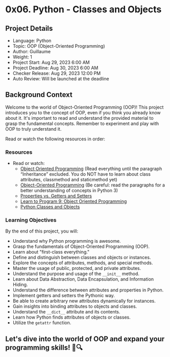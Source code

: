 # 0x06. Python - Classes and Objects

## Project Details
- Language: Python
- Topic: OOP (Object-Oriented Programming)
- Author: Guillaume
- Weight: 1
- Project Start: Aug 29, 2023 6:00 AM
- Project Deadline: Aug 30, 2023 6:00 AM
- Checker Release: Aug 29, 2023 12:00 PM
- Auto Review: Will be launched at the deadline

## Background Context
Welcome to the world of Object-Oriented Programming (OOP)! This project introduces you to the concept of OOP, even if you think you already know about it. It's important to read and understand the provided material to grasp the fundamental concepts. Remember to experiment and play with OOP to truly understand it.

Read or watch the following resources in order:

### Resources
- Read or watch:
    - [Object Oriented Programming](https://python.swaroopch.com/oop.html) (Read everything until the paragraph “Inheritance” excluded. You do NOT have to learn about class attributes, classmethod and staticmethod yet)
    - [Object-Oriented Programming](https://python-textbok.readthedocs.io/en/1.0/Classes.html) (Be careful: read the paragraphs for a better understanding of concepts in Python 3)
    - [Properties vs. Getters and Setters](https://www.python-course.eu/python3_properties.php)
    - [Learn to Program 9: Object Oriented Programming](https://www.youtube.com/watch?v=sfzJzE1DDxA)
    - [Python Classes and Objects](https://www.programiz.com/python-programming/class)

### Learning Objectives
By the end of this project, you will:

- Understand why Python programming is awesome.
- Grasp the fundamentals of Object-Oriented Programming (OOP).
- Learn about "first-class everything."
- Define and distinguish between classes and objects or instances.
- Explore the concepts of attributes, methods, and special methods.
- Master the usage of public, protected, and private attributes.
- Understand the purpose and usage of the `__init__` method.
- Learn about Data Abstraction, Data Encapsulation, and Information Hiding.
- Understand the difference between attributes and properties in Python.
- Implement getters and setters the Pythonic way.
- Be able to create arbitrary new attributes dynamically for instances.
- Gain insights into binding attributes to objects and classes.
- Understand the `__dict__` attribute and its contents.
- Learn how Python finds attributes of objects or classes.
- Utilize the `getattr` function.

## Let's dive into the world of OOP and expand your programming skills! 🚀🔍

